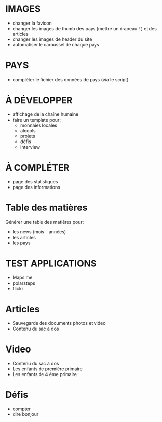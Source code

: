 # IMAGES
- changer la favicon
- changer les images de thumb des pays (mettre un drapeau ! ) et des articles
- changer les images de header du site
- automatiser le caroussel de chaque pays

# PAYS
- compléter le fichier des données de pays (via le script)

# À DÉVELOPPER
- affichage de la chaîne humaine
- faire un template pour:
	- monnaies locales
	- alcools
	- projets
	- défis
	- interview

# À COMPLÉTER
- page des statistiques
- page des informations

# Table des matières
Générer une table des matières pour:
 - les news (mois - années)
 - les articles
 - les pays

# TEST APPLICATIONS
 - Maps me
 - polarsteps
 - flickr

# Articles
 - Sauvegarde des documents photos et video
 - Contenu du sac à dos

# Video
 - Contenu du sac à dos
 - Les enfants de première primaire
 - Les enfants de 4 ème primaire

# Défis
- compter
- dire bonjour
